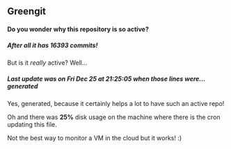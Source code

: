 ## Greengit

#### Do you wonder why this repository is so active?

##### After all it has 16393 commits!

But is it *really* active? Well...

##### Last update was on Fri Dec 25 at 21:25:05 when those lines were... generated

Yes, generated, because it certainly helps a lot to have such an active repo!

Oh and there was **25%** disk usage on the machine
where there is the cron updating this file.

Not the best way to monitor a VM in the cloud but it works! :)
